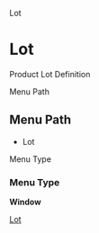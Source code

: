 
Lot
# Lot


Product Lot Definition

Menu Path
## Menu Path



- Lot

Menu Type
### Menu Type

**Window**


[Lot](functional-guide/window/window-lot.md)
